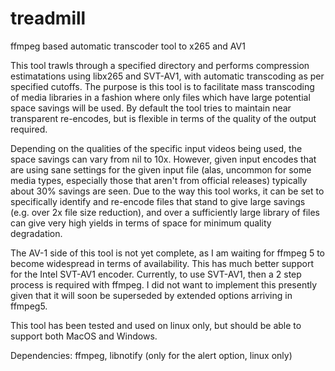 # treadmill
ffmpeg based automatic transcoder tool to x265 and AV1

This tool trawls through a specified directory and performs compression estimatations using libx265 and SVT-AV1, with automatic transcoding as per specified cutoffs. 
The purpose is this tool is to facilitate mass transcoding of media libraries in a fashion where only files which have large potential space savings will be used. 
By default the tool tries to maintain near transparent re-encodes, but is flexible in terms of the quality of the output required. 

Depending on the qualities of the specific input videos being used, the space savings can vary from nil to 10x.  However, given input encodes that are using sane settings for the given input file (alas, uncommon for some media types, especially those that aren't from official releases) typically about 30% savings are seen.  Due to the way this tool works, it can be set to specifically identify and re-encode files that stand to give large savings (e.g. over 2x file size reduction), and over a sufficiently large library of files can give very high yields in terms of space for minimum quality degradation. 

The AV-1 side of this tool is not yet complete, as I am waiting for ffmpeg 5 to become widespread in terms of availability.  This has much better support for the Intel SVT-AV1 encoder.  Currently, to use SVT-AV1, then a 2 step process is required with ffmpeg.  I did not want to implement this presently given that it will soon be superseded by extended options arriving in ffmpeg5. 

This tool has been tested and used on linux only, but should be able to support both MacOS and Windows. 

Dependencies: ffmpeg, libnotify (only for the alert option, linux only)

